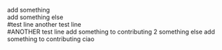 add something \
add something else \
#test line
another test line \
#ANOTHER test line
add something to contributing
2 something else
add something to contributing
ciao
